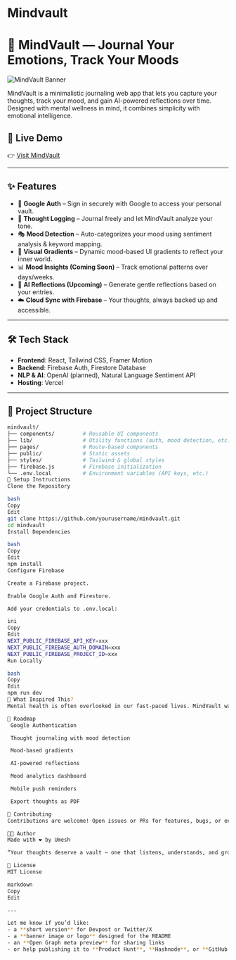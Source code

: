 # Mindvault
# 🧠 MindVault — Journal Your Emotions, Track Your Moods

![MindVault Banner](https://drive.google.com/file/d/1FQZA25uFsRlR8fyG7Qy51yLz-AftGDVV/view?usp=sharing) 

MindVault is a minimalistic journaling web app that lets you capture your thoughts, track your mood, and gain AI-powered reflections over time. Designed with mental wellness in mind, it combines simplicity with emotional intelligence.

## 🔗 Live Demo
👉 [Visit MindVault](https://mindvault-kohl.vercel.app/)

---

## ✨ Features

- 🔐 **Google Auth** – Sign in securely with Google to access your personal vault.
- 📝 **Thought Logging** – Journal freely and let MindVault analyze your tone.
- 🎭 **Mood Detection** – Auto-categorizes your mood using sentiment analysis & keyword mapping.
- 🌈 **Visual Gradients** – Dynamic mood-based UI gradients to reflect your inner world.
- 📊 **Mood Insights (Coming Soon)** – Track emotional patterns over days/weeks.
- 🤖 **AI Reflections (Upcoming)** – Generate gentle reflections based on your entries.
- ☁️ **Cloud Sync with Firebase** – Your thoughts, always backed up and accessible.

---

## 🛠️ Tech Stack

- **Frontend**: React, Tailwind CSS, Framer Motion
- **Backend**: Firebase Auth, Firestore Database
- **NLP & AI**: OpenAI (planned), Natural Language Sentiment API
- **Hosting**: Vercel

---

## 📁 Project Structure

```bash
mindvault/
├── components/         # Reusable UI components
├── lib/                # Utility functions (auth, mood detection, etc.)
├── pages/              # Route-based components
├── public/             # Static assets
├── styles/             # Tailwind & global styles
├── firebase.js         # Firebase initialization
└── .env.local          # Environment variables (API keys, etc.)
🔧 Setup Instructions
Clone the Repository

bash
Copy
Edit
git clone https://github.com/yourusername/mindvault.git
cd mindvault
Install Dependencies

bash
Copy
Edit
npm install
Configure Firebase

Create a Firebase project.

Enable Google Auth and Firestore.

Add your credentials to .env.local:

ini
Copy
Edit
NEXT_PUBLIC_FIREBASE_API_KEY=xxx
NEXT_PUBLIC_FIREBASE_AUTH_DOMAIN=xxx
NEXT_PUBLIC_FIREBASE_PROJECT_ID=xxx
Run Locally

bash
Copy
Edit
npm run dev
🤯 What Inspired This?
Mental health is often overlooked in our fast-paced lives. MindVault was built during the CodeCircuit Hackathon to create a safe, personal, and insightful space for self-reflection—no noise, no distractions, just you and your thoughts.

📌 Roadmap
 Google Authentication

 Thought journaling with mood detection

 Mood-based gradients

 AI-powered reflections

 Mood analytics dashboard

 Mobile push reminders

 Export thoughts as PDF

🤝 Contributing
Contributions are welcome! Open issues or PRs for features, bugs, or enhancements.

🧑‍💻 Author
Made with ❤️ by Umesh

“Your thoughts deserve a vault — one that listens, understands, and grows with you.”

📜 License
MIT License

markdown
Copy
Edit

---

Let me know if you’d like:
- a **short version** for Devpost or Twitter/X
- a **banner image or logo** designed for the README
- an **Open Graph meta preview** for sharing links  
- or help publishing it to **Product Hunt**, **Hashnode**, or **GitHub Pages**.
